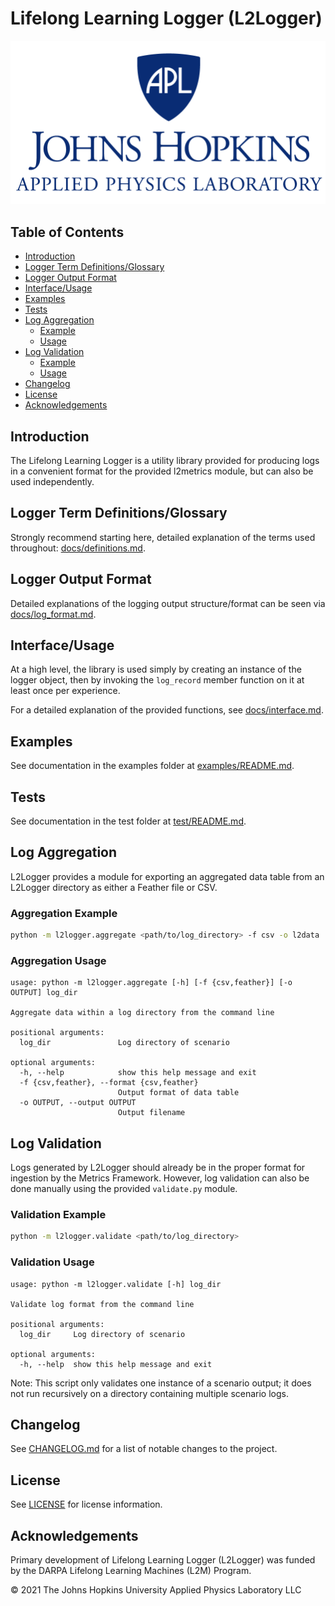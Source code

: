 # Lifelong Learning Logger (L2Logger)

![logo](docs/apl_small_vertical_blue.png)

## Table of Contents

- [Introduction](#introduction)
- [Logger Term Definitions/Glossary](#logger-term-definitionsglossary)
- [Logger Output Format](#logger-output-format)
- [Interface/Usage](#interfaceusage)
- [Examples](#examples)
- [Tests](#tests)
- [Log Aggregation](#log-aggregation)
  - [Example](#aggregation-example)
  - [Usage](#aggregation-usage)
- [Log Validation](#log-validation)
  - [Example](#validation-example)
  - [Usage](#validation-usage)
- [Changelog](#changelog)
- [License](#license)
- [Acknowledgements](#acknowledgements)

## Introduction

The Lifelong Learning Logger is a utility library provided for
producing logs in a convenient format for the provided l2metrics module,
but can also be used independently.

## Logger Term Definitions/Glossary

Strongly recommend starting here, detailed explanation of the terms used
throughout: [docs/definitions.md](./docs/definitions.md).

## Logger Output Format

Detailed explanations of the logging output structure/format can be seen via
[docs/log_format.md](./docs/log_format.md).

## Interface/Usage

At a high level, the library is used simply by creating an
instance of the logger object, then by invoking the `log_record`
 member function on it at least once per experience.

For a detailed explanation of the provided functions, see
[docs/interface.md](./docs/interface.md).

## Examples

See documentation in the examples folder at [examples/README.md](./examples/README.md).

## Tests

See documentation in the test folder at [test/README.md](./test/README.md).

## Log Aggregation

L2Logger provides a module for exporting an aggregated data table from an
L2Logger directory as either a Feather file or CSV.

### Aggregation Example

```bash
python -m l2logger.aggregate <path/to/log_directory> -f csv -o l2data
```

### Aggregation Usage

```
usage: python -m l2logger.aggregate [-h] [-f {csv,feather}] [-o OUTPUT] log_dir

Aggregate data within a log directory from the command line    

positional arguments:
  log_dir               Log directory of scenario

optional arguments:
  -h, --help            show this help message and exit
  -f {csv,feather}, --format {csv,feather}
                        Output format of data table
  -o OUTPUT, --output OUTPUT
                        Output filename
```

## Log Validation

Logs generated by L2Logger should already be in the proper format for ingestion by the Metrics Framework. However, log validation can also be done manually using the provided `validate.py` module.

### Validation Example

```bash
python -m l2logger.validate <path/to/log_directory>
```

### Validation Usage

```
usage: python -m l2logger.validate [-h] log_dir

Validate log format from the command line

positional arguments:
  log_dir     Log directory of scenario

optional arguments:
  -h, --help  show this help message and exit
```

Note: This script only validates one instance of a scenario output; it does not run recursively on a directory containing multiple scenario logs.

## Changelog

See [CHANGELOG.md](./CHANGELOG.md) for a list of notable changes to the
project.

## License

See [LICENSE](LICENSE) for license information.

## Acknowledgements

Primary development of Lifelong Learning Logger (L2Logger) was funded by the DARPA Lifelong Learning Machines (L2M) Program.

© 2021 The Johns Hopkins University Applied Physics Laboratory LLC
